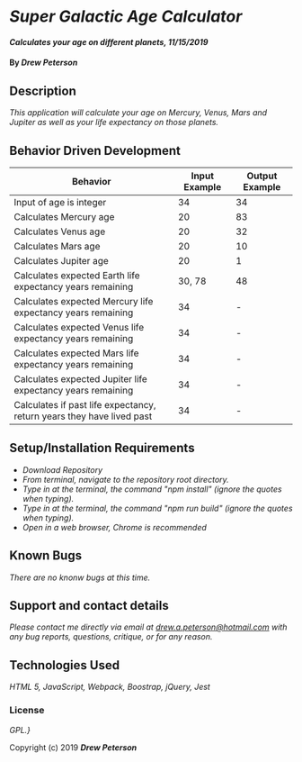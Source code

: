 # _Super Galactic Age Calculator_

#### _Calculates your age on different planets, 11/15/2019_

#### By _**Drew Peterson**_

## Description

_This application will calculate your age on Mercury, Venus, Mars and Jupiter as well as your life expectancy on those planets._

## Behavior Driven Development

| Behavior | Input Example | Output Example |
| - | - | - |
| Input of age is integer | 34 | 34 |
| Calculates Mercury age | 20 | 83 |
| Calculates Venus age | 20 | 32 |
| Calculates Mars age | 20 | 10 |
| Calculates Jupiter age | 20 | 1 |
| Calculates expected Earth life expectancy years remaining | 30, 78 | 48 |
| Calculates expected Mercury life expectancy years remaining | 34 | - |
| Calculates expected Venus life expectancy years remaining | 34 | - |
| Calculates expected Mars life expectancy years remaining | 34 | - |
| Calculates expected Jupiter life expectancy years remaining | 34 | - |
| Calculates if past life expectancy, return years they have lived past | 34 | - |


## Setup/Installation Requirements

* _Download Repository_
* _From terminal, navigate to the repository root directory._
* _Type in at the terminal, the command "npm install" (ignore the quotes when typing)._
* _Type in at the terminal, the command "npm run build" (ignore the quotes when typing)._
* _Open in a web browser, Chrome is recommended_


## Known Bugs

_There are no knonw bugs at this time._

## Support and contact details

_Please contact me directly via email at drew.a.peterson@hotmail.com with any bug reports, questions, critique, or for any reason._

## Technologies Used

_HTML 5, JavaScript, Webpack, Boostrap, jQuery, Jest_

### License

*GPL.}*



Copyright (c) 2019 **_Drew Peterson_**
